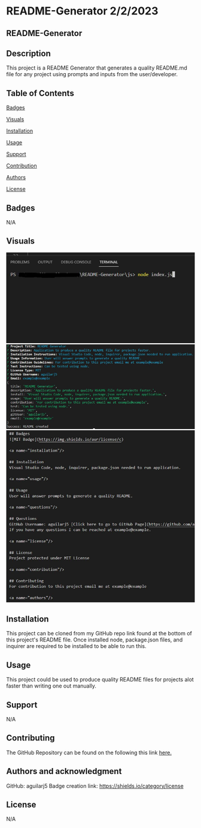 # README-Generator 2/2/2023

## README-Generator

## Description
This project is a README Generator that generates a quality README.md file for any project using prompts and inputs from the user/developer.

## Table of Contents
[Badges](#badges)

[Visuals](#visuals)

[Installation](#installation)

[Usage](#usage)

[Support](#support)

[Contribution](#contribution)

[Authors](#authors)

[License](#license)  

<a name="badges"/>

## Badges
N/A

<a name="visuals"/>

## Visuals
![alt Preview of application](./assets/images/preview1.JPG)
![alt Preview of application](./assets/images/preview2.JPG)
![alt Preview of application](./assets/images/preview3.JPG)

<a name="installation"/>

## Installation
This project can be cloned from my GitHub repo link found at the bottom of this project's README file. Once installed node, package.json files, and inquirer are required to be installed to be able to run this.

<a name="usage"/>

## Usage
This project could be used to produce quality README files for projects alot faster than writing one out manually.

<a name="support"/>

## Support
N/A

<a name="contribution"/>

## Contributing
The GitHub Repository can be found on the following this link [here.](https://github.com/aguilarj5/README-Generator.git)

<a name="authors"/>

## Authors and acknowledgment
GitHub: aguilarj5
Badge creation link: https://shields.io/category/license


<a name="license"/>

## License
N/A